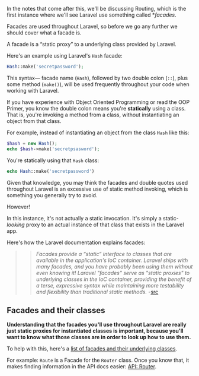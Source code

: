 In the notes that come after this, we'll be discussing Routing, which is the first instance where we'll see Laravel use something called **facades*.

Facades are used throughout Laravel, so before we go any further we should cover what a facade is.

A facade is a &ldquo;static proxy&rdquo; to a underlying class provided by Laravel.

Here's an example using Laravel's `Hash` facade:

```php
Hash::make('secretpassword');
```

This syntax&mdash; facade name (`Hash`), followed by two double colon (`::`), plus some method (`make()`), will be used frequently throughout your code when working with Laravel.

If you have experience with Object Oriented Programming or read the OOP Primer, you know the double colon means you're **statically** using a class. That is, you're invoking a method from a class, without instantiating an object from that class.

For example, instead of instantiating an object from the class `Hash` like this:

```php
$hash = new Hash();
echo $hash->make('secretpsasword');
```

You're statically using that `Hash` class:

```php
echo Hash::make('secretpassword')
```

Given that knowledge, you may think the facades and double quotes used throughout Laravel is an excessive use of static method invoking, which is something you generally try to avoid.

However!

In this instance, it's not actually a static invocation. It's simply a static-*looking* proxy to an actual instance of that class that exists in the Laravel app.

Here's how the Laravel documentation explains facades:

>> *Facades provide a &ldquo;static&rdquo; interface to classes that are available in the application's IoC container. Laravel ships with many facades, and you have probably been using them without even knowing it! Laravel "facades" serve as "static proxies" to underlying classes in the IoC container, providing the benefit of a terse, expressive syntax while maintaining more testability and flexibility than traditional static methods.* -[src](http://laravel.com/docs/facades#facade-class-reference)


## Facades and their classes
**Understanding that the facades you'll use throughout Laravel are really just static proxies for instantiated classes is important, because you'll want to know what those classes are in order to look up how to use them.**

To help with this, here's a [list of facades and their underlying classes](http://laravel.com/docs/facades#facade-class-reference).

For example:
`Route` is a Facade for the `Router` class. Once you know that, it makes finding information in the API docs easier: [API: Router](http://devdocs.io/laravel/api/5.2/illuminate/routing/router).

